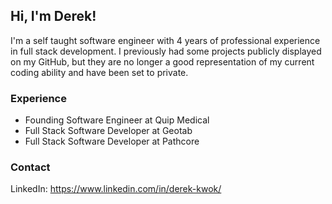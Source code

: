 ## Hi, I'm Derek!

I'm a self taught software engineer with 4 years of professional experience in full stack development. I previously had some projects publicly displayed on my GitHub, but they are no longer a good representation of my current coding ability and have been set to private.

### Experience

- Founding Software Engineer at Quip Medical
- Full Stack Software Developer at Geotab
- Full Stack Software Developer at Pathcore

### Contact

LinkedIn: https://www.linkedin.com/in/derek-kwok/

<!--
**derekmkwok/derekmkwok** is a ✨ _special_ ✨ repository because its `README.md` (this file) appears on your GitHub profile.

Here are some ideas to get you started:

- 🔭 I’m currently working on ...
- 🌱 I’m currently learning ...
- 👯 I’m looking to collaborate on ...
- 🤔 I’m looking for help with ...
- 💬 Ask me about ...
- 📫 How to reach me: ...
- 😄 Pronouns: ...
- ⚡ Fun fact: ...
-->
